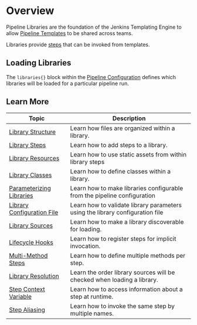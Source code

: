 # Overview

Pipeline Libraries are the foundation of the Jenkins Templating Engine to allow [Pipeline Templates](../pipeline-templates/pipeline-templates.md) to be shared across teams.

Libraries provide [steps](../pipeline-primitives/steps.md) that can be invoked from templates.

## Loading Libraries

The `libraries{}` block within the [Pipeline Configuration](../pipeline-configuration/pipeline-configuration.md) defines which libraries will be loaded for a particular pipeline run.

## Learn More

| Topic                                                         | Description                                                                   |
|---------------------------------------------------------------|-------------------------------------------------------------------------------|
| [Library Structure](./library-structure.md)                   | Learn how files are organized within a library.                               |
| [Library Steps](./library-steps.md)                           | Learn how to add steps to a library.                                          |
| [Library Resources](./library-resources.md)                   | Learn how to use static assets from within library steps                      |
| [Library Classes](./library-classes.md)                       | Learn how to define classes within a library.                                 |
| [Parameterizing Libraries](./parameterizing-libraries.md)     | Learn how to make libraries configurable from the pipeline configuration      |
| [Library Configuration File](./library-configuration-file.md) | Learn how to validate library parameters using the library configuration file |
| [Library Sources](./library-source.md)                        | Learn how to make a library discoverable for loading.                         |
| [Lifecycle Hooks](./lifecycle-hooks.md)                       | Learn how to register steps for implicit invocation.                          |
| [Multi-Method Steps](./multi-method-steps.md)                 | Learn how to define multiple methods per step.                                |
| [Library Resolution](./library-resolution.md)                 | Learn the order library sources will be checked when loading a library.       |
| [Step Context Variable](./step-context-variable.md)           | Learn how to access information about a step at runtime.                      |
| [Step Aliasing](./step-aliasing.md)                           | Learn how to invoke the same step by multiple names.                          |
